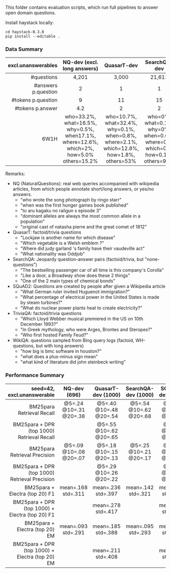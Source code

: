 This folder contains evaluation scripts, which run full pipelines to 
answer open domain questions.

Install haystack locally:

```shell script
cd haystack-0.3.0
pip install --editable .
```

### Data Summary
|  excl.unanswerables |                                NQ-dev (excl. long answers)                               |                                        QuasarT-dev                                        |                                  SearchQA-dev                                  |                                     SQuAD2-dev                                    |                                       TriviaQA-dev                                       |                                      WikiQA-dev                                      |
|--------------------:|:----------------------------------------------------------------------------------------:|:-----------------------------------------------------------------------------------------:|:------------------------------------------------------------------------------:|:---------------------------------------------------------------------------------:|:----------------------------------------------------------------------------------------:|:------------------------------------------------------------------------------------:|
|          #questions |                                                                                    4,201 |                                                                                     3,000 |                                                                         21,613 |                                                                             5,928 |                                                                                   11,313 |                                                                                  126 |
| #answers p.question |                                                                                        2 |                                                                                         1 |                                                                              1 |                                                                               1.7 |                                                                  15 (variants / aliases) |                                                                                  1.1 |
|  #tokens p.question |                                                                                        9 |                                                                                        11 |                                                                             15 |                                                                                10 |                                                                                       14 |                                                                                    6 |
|    #tokens p.answer |                                                                                      4.2 |                                                                                         2 |                                                                              2 |                                                                               3.6 |                                                                                      2.3 |                                                                                   26 |
|                6W1H | who=33.2%, what=16.5%, why=0.5%, when17.1%, where=12.6%, which=2%, how=5.0% others=15.2% | who=10.7%, what=32.4%, why=0.1%, when=0.8%, where=2.1%, which=12.8%, how=1.8%, others=53% | who=0%, what=0.1%, why=0%, when=0.6%, where=0%, which=0%, how=0.1%, others=99% | who=8%, what=49%, why=1.6%, when=6.4%, where=3.8%, which=4%, how=9.7%, others=17% | who=9.7%, what=21.2%, why=0.1%, when=0.4%, where=1%, which=22.6%, how=1.4%, others=43.7% | who=11.9%, what=57.9%, why=0%, when=8.7%, where=13.5%, which=0%, how=7.9%, others=0% |

Remarks:
* NQ (NaturalQuestions): real web queries accompanied with wikipedia articles, 
from which people annotate short/long answers, or yes/no answers.
    - "who wrote the song photograph by ringo starr"
    - "when was the first hunger games book published"
    - "to aru kagaku no railgun s episode 3"
    - "dominant alleles are always the most common allele in a population"
    - "original cast of natasha pierre and the great comet of 1812"
* QuasarT: factoid/trivia questions
    - "Lockjaw is another name for which disease"
    - "Which vegetable is a Welsh emblem ?"
    - "Where did judy garland 's family have their vaudeville act"
    - "What nationality was Oddjob"
* SearchQA: Jeopardy question-answer pairs (factoid/trivia, but "none-questions")
    - "The bestselling passenger car of all time is this company's Corolla"
    - "Like a door, a Broadway show does these 2 things"
    - "One of the 2 main types of chemical bonds"
* SQuAD2: Questions are created by people after given a Wikipedia article
    - "What German ruler invited Huguenot immigration?"
    - "What percentage of electrical power in the United States is made by steam turbines?"
    - "What do nuclear power plants heat to create electricity?"
* TriviaQA: factoid/trivia questions
    - "Which Lloyd Webber musical premiered in the US on 10th December 1993?"
    - "In Greek mythology, who were Arges, Brontes and Steropes?"
    - "Who first hosted Family Feud?"
* WikiQA: questions sampled from Bing query logs (factoid, WH-questions, but with long answers)
    - "how big is bmc software in houston?"
    - "what does a plus-minus sign mean"
    - "what kind of literature did john steinbeck writing"


### Performance Summary

|                      seed=42, excl.unanswerable |       NQ-dev (696)      |   QuasarT-dev (1000)   |   SearchQA-dev (1000)  |    SQuAD2-dev (1000)   |   TriviaQA-dev (1000)  |      WikiQA-dev (126)     |
|------------------------------------------------:|:-----------------------:|:----------------------:|:----------------------:|:----------------------:|:----------------------:|:-------------------------:|
|                      BM25para  Retrieval Recall | @5=.24 @10=.31 @20=.38  | @5=.40 @10=.48 @20=.54 | @5=.54 @10=.62 @20=.68 | @5=.50 @10=.57 @20=.63 | @5=.61 @10=.67 @20=.71 | @5=.01 @10=.02 @20=.04    |
|      BM25para + DPR (top 1000) Retrieval Recall |                         | @5=.55 @10=.62 @20=.65 |                        | @5=.42 @10=.52 @20=.61 |                        |                           |
|                   BM25para  Retrieval Precision | @5=.09 @10=.08 @20=.07  | @5=.18 @10=.15 @20=.13 | @5=.25 @10=.21 @20=.17 | @5=.17 @10=.13 @20=.10 | @5=.32 @10=.26 @20=.22 | @5=.002 @10=.002 @20=.002 |
|  BM25para + DPR (top 1000)  Retrieval Precision |                         | @5=.29 @10=.26 @20=.22 |                        | @5=.16 @10=.14 @20=.12 |                        |                           |
|                  BM25para + Electra (top 20) F1 | mean=.168 std=.311      | mean=.236 std=.397     | mean=.142 std=.321     | mean=.358 std=.443     | mean=.424 std=.462     | mean=.087 std=.109        |
| BM25para + DPR (top 1000) + Electra (top 20) F1 |                         | mean=.278 std=.417     |                        | mean=.302 std=.421     |                        |                           |
|                  BM25para + Electra (top 20) EM | mean=.093 std=.291      | mean=.185 std=.388     | mean=.095 std=.293     | mean=.281 std=.449     | mean=.345 std=.475     | mean=0 std=.0             |
| BM25para + DPR (top 1000) + Electra (top 20) EM |                         | mean=.211 std=.408     |                        | mean=.226 std=.418     |                        |                           |
